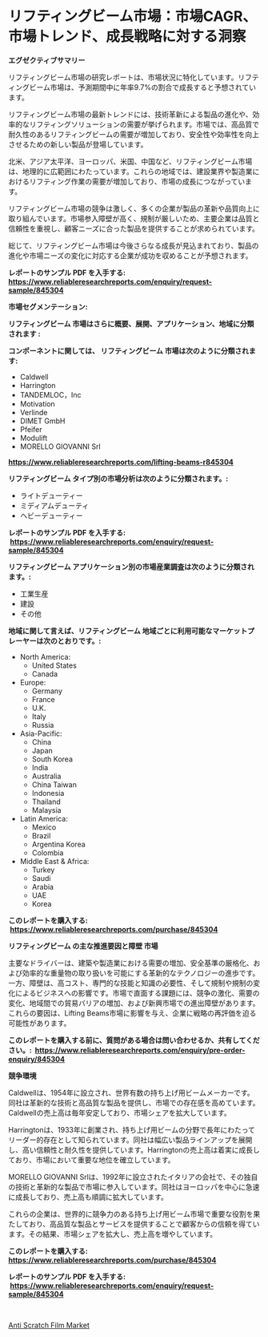 <p><h1>リフティングビーム市場：市場CAGR、市場トレンド、成長戦略に対する洞察</h1></p><p><strong>エグゼクティブサマリー</strong></p>
<p><p>リフティングビーム市場の研究レポートは、市場状況に特化しています。リフティングビーム市場は、予測期間中に年率9.7%の割合で成長すると予想されています。</p><p>リフティングビーム市場の最新トレンドには、技術革新による製品の進化や、効率的なリフティングソリューションの需要が挙げられます。市場では、高品質で耐久性のあるリフティングビームの需要が増加しており、安全性や効率性を向上させるための新しい製品が登場しています。</p><p>北米、アジア太平洋、ヨーロッパ、米国、中国など、リフティングビーム市場は、地理的に広範囲にわたっています。これらの地域では、建設業界や製造業におけるリフティング作業の需要が増加しており、市場の成長につながっています。</p><p>リフティングビーム市場の競争は激しく、多くの企業が製品の革新や品質向上に取り組んでいます。市場参入障壁が高く、規制が厳しいため、主要企業は品質と信頼性を重視し、顧客ニーズに合った製品を提供することが求められています。</p><p>総じて、リフティングビーム市場は今後さらなる成長が見込まれており、製品の進化や市場ニーズの変化に対応する企業が成功を収めることが予想されます。</p></p>
<p><strong>レポートのサンプル PDF を入手する: <a href="https://www.reliableresearchreports.com/enquiry/request-sample/845304">https://www.reliableresearchreports.com/enquiry/request-sample/845304</a></strong></p>
<p><strong>市場セグメンテーション:</strong></p>
<p><strong> リフティングビーム 市場はさらに概要、展開、アプリケーション、地域に分類されます :</strong></p>
<p><strong>コンポーネントに関しては、 リフティングビーム 市場は次のように分類されます: &nbsp;</strong></p>
<p><ul><li>Caldwell</li><li>Harrington</li><li>TANDEMLOC，Inc</li><li>Motivation</li><li>Verlinde</li><li>DIMET GmbH</li><li>Pfeifer</li><li>Modulift</li><li>MORELLO GIOVANNI Srl</li></ul></p>
<p><strong><a href="https://www.reliableresearchreports.com/lifting-beams-r845304">https://www.reliableresearchreports.com/lifting-beams-r845304</a></strong></p>
<p><strong> リフティングビーム タイプ別の市場分析は次のように分類されます。:</strong></p>
<p><ul><li>ライトデューティー</li><li>ミディアムデューティ</li><li>ヘビーデューティー</li></ul></p>
<p><strong>レポートのサンプル PDF を入手する: &nbsp;<a href="https://www.reliableresearchreports.com/enquiry/request-sample/845304">https://www.reliableresearchreports.com/enquiry/request-sample/845304</a></strong></p>
<p><strong> リフティングビーム アプリケーション別の市場産業調査は次のように分類されます。:</strong></p>
<p><ul><li>工業生産</li><li>建設</li><li>その他</li></ul></p>
<p><strong>地域に関して言えば、リフティングビーム 地域ごとに利用可能なマーケットプレーヤーは次のとおりです。:</strong></p>
<p><ul>
    <li>
        North America:
        <ul>
            <li>United States</li>
            <li>Canada</li>
        </ul>
    </li>
    <li>
        Europe:
        <ul>
            <li>Germany</li>
            <li>France</li>
            <li>U.K.</li>
            <li>Italy</li>
            <li>Russia</li>
        </ul>
    </li>
    <li>
        Asia-Pacific:
        <ul>
            <li>China</li>
            <li>Japan</li>
            <li>South Korea</li>
            <li>India</li>
            <li>Australia</li>
            <li>China Taiwan</li>
            <li>Indonesia</li>
            <li>Thailand</li>
            <li>Malaysia</li>
        </ul>
    </li>
    <li>
        Latin America:
        <ul>
            <li>Mexico</li>
            <li>Brazil</li>
            <li>Argentina Korea</li>
            <li>Colombia</li>
        </ul>
    </li>
    <li>
        Middle East & Africa:
        <ul>
            <li>Turkey</li>
            <li>Saudi</li>
            <li>Arabia</li>
            <li>UAE</li>
            <li>Korea</li>
        </ul>
    </li>
    </ul></p>
<p><strong>このレポートを購入する: &nbsp;<a href="https://www.reliableresearchreports.com/purchase/845304">https://www.reliableresearchreports.com/purchase/845304</a></strong></p>
<p><strong>リフティングビーム の主な推進要因と障壁 市場</strong></p>
<p><p>主要なドライバーは、建築や製造業における需要の増加、安全基準の厳格化、および効率的な重量物の取り扱いを可能にする革新的なテクノロジーの進歩です。一方、障壁は、高コスト、専門的な技能と知識の必要性、そして規制や規制の変化によるビジネスへの影響です。市場で直面する課題には、競争の激化、需要の変化、地域間での貿易バリアの増加、および新興市場での進出障壁があります。これらの要因は、Lifting Beams市場に影響を与え、企業に戦略の再評価を迫る可能性があります。</p></p>
<p><strong>このレポートを購入する前に、質問がある場合は問い合わせるか、共有してください。:&nbsp; <a href="https://www.reliableresearchreports.com/enquiry/pre-order-enquiry/845304">https://www.reliableresearchreports.com/enquiry/pre-order-enquiry/845304</a></strong></p>
<p><strong>競争環境</strong></p>
<p><p>Caldwellは、1954年に設立され、世界有数の持ち上げ用ビームメーカーです。同社は革新的な技術と高品質な製品を提供し、市場での存在感を高めています。Caldwellの売上高は毎年安定しており、市場シェアを拡大しています。</p><p>Harringtonは、1933年に創業され、持ち上げ用ビームの分野で長年にわたってリーダー的存在として知られています。同社は幅広い製品ラインアップを展開し、高い信頼性と耐久性を提供しています。Harringtonの売上高は着実に成長しており、市場において重要な地位を確立しています。</p><p>MORELLO GIOVANNI Srlは、1992年に設立されたイタリアの会社で、その独自の技術と革新的な製品で市場に参入しています。同社はヨーロッパを中心に急速に成長しており、売上高も順調に拡大しています。</p><p>これらの企業は、世界的に競争力のある持ち上げ用ビーム市場で重要な役割を果たしており、高品質な製品とサービスを提供することで顧客からの信頼を得ています。その結果、市場シェアを拡大し、売上高を増やしています。</p></p>
<p><strong>このレポートを購入する: &nbsp; <a href="https://www.reliableresearchreports.com/purchase/845304">https://www.reliableresearchreports.com/purchase/845304</a></strong></p>
<p><strong>レポートのサンプル PDF を入手する: &nbsp;<a href="https://www.reliableresearchreports.com/enquiry/request-sample/845304">https://www.reliableresearchreports.com/enquiry/request-sample/845304</a></strong><strong></strong></p>
<p>&nbsp;</p>
<p><p><a href="https://summer-dogwood-3e9.notion.site/Anti-Scratch-Film-Market-Research-Report-Unlocks-Analysis-on-the-Market-Financial-Status-Market-Siz-a8ef2bb527bb4640894c0387273d07ea">Anti Scratch Film Market</a></p></p>